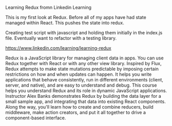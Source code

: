 Learning Redux fromn Linkedin Learning 

This is my first look at Redux. Before all of my apps have had state managed within React. This pushes the state into redux. 

Creating test script with javascript and holding them initially in the index.js file. Eventually want to refactor with a testing library.

https://www.linkedin.com/learning/learning-redux

Redux is a JavaScript library for managing client data in apps. You can use Redux together with React or with any other view library. Inspired by Flux, Redux attempts to make state mutations predictable by imposing certain restrictions on how and when updates can happen. It helps you write applications that behave consistently, run in different environments (client, server, and native), and are easy to understand and debug. This course helps you understand Redux and its role in dynamic JavaScript applications. Instructor Alex Banks demonstrates Redux by building the data layer for a small sample app, and integrating that data into existing React components. Along the way, you'll learn how to create and combine reducers, build middleware, make action creators, and put it all together to drive a component-based interface. 
